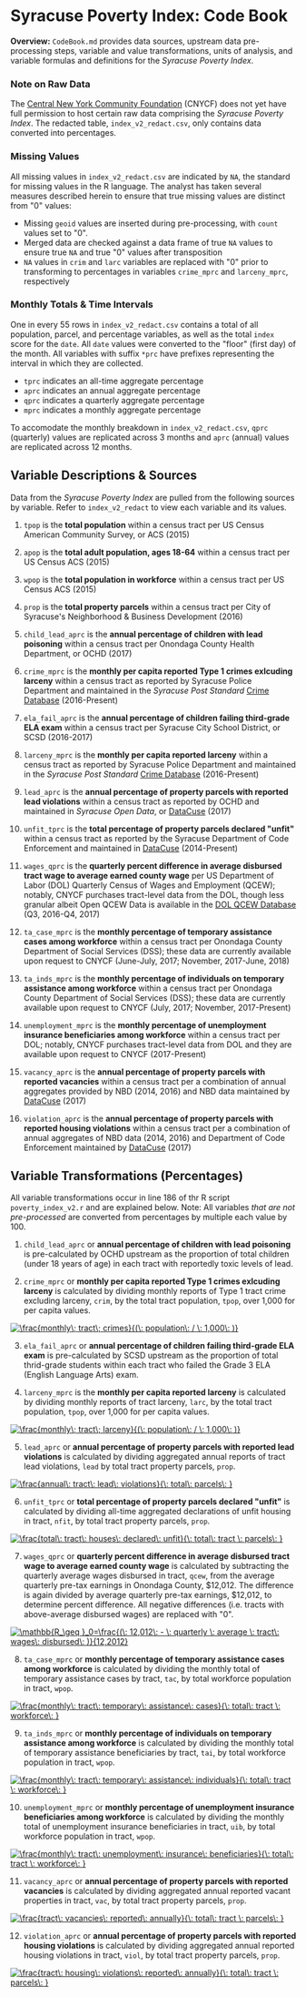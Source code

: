# Syracuse Poverty Index: Code Book

**Overview:** `CodeBook.md` provides data sources, upstream data pre-processing steps, variable and value transformations, units of analysis, and variable formulas and definitions for the *Syracuse Poverty Index*. 

### Note on Raw Data

The [Central New York Community Foundation](cnycf.org) (CNYCF) does not yet have full permission to host certain raw data comprising the *Syracuse Poverty Index*. The redacted table, `index_v2_redact.csv`, only contains data converted into percentages.

### Missing Values

All missing values in `index_v2_redact.csv` are indicated by `NA`, the standard for missing values in the R language. The analyst has taken several measures described herein to ensure that true missing values are distinct from "0" values:

* Missing `geoid` values are inserted during pre-processing, with `count` values set to "0".
* Merged data are checked against a data frame of true `NA` values to ensure true `NA` and true "0" values after transposition
* `NA` values in `crim` and `larc` variables are replaced with "0" prior to transforming to percentages in variables `crime_mprc` and `larceny_mprc`, respectively

### Monthly Totals & Time Intervals

One in every 55 rows in `index_v2_redact.csv` contains a total of all population, parcel, and percentage variables, as well as the total `index` score for the `date`. All `date` values were converted to the "floor" (first day) of the month. All variables with suffix `*prc` have prefixes representing the interval in which they are collected.

* `tprc` indicates an all-time aggregate percentage
* `aprc` indicates an annual aggregate percentage
* `qprc` indicates a quarterly aggregate percentage
* `mprc` indicates a monthly aggregate percentage

To accomodate the monthly breakdown in `index_v2_redact.csv`, `qprc` (quarterly) values are replicated across 3 months and `aprc` (annual) values are replicated across 12 months. 

## Variable Descriptions & Sources

Data from the *Syracuse Poverty Index* are pulled from the following sources by variable. Refer to `index_v2_redact` to view each variable and its values.

1. `tpop` is the **total population** within a census tract per US Census American Community Survey, or ACS (2015)

2. `apop` is the **total adult population, ages 18-64** within a census tract per US Census ACS (2015)

3. `wpop` is the **total population in workforce** within a census tract per US Census ACS (2015)

4. `prop` is the **total property parcels** within a census tract per City of Syracuse's Neighborhood & Business Development (2016)

5. `child_lead_aprc` is the **annual percentage of children with lead poisoning** within a census tract per Onondaga County Health Department, or OCHD (2017)

6. `crime_mprc` is the **monthly per capita reported Type 1 crimes exlcuding larceny** within a census tract as reported by Syracuse Police Department and maintained in the *Syracuse Post Standard* [Crime Database](https://www.syracuse.com/crime/index.ssf/page/police_reports.html) (2016-Present)

7. `ela_fail_aprc` is the **annual percentage of children failing third-grade ELA exam** within a census tract per Syracuse City School District, or SCSD (2016-2017)

8. `larceny_mprc` is the **monthly per capita reported larceny** within a census tract as reported by Syracuse Police Department and maintained in the *Syracuse Post Standard* [Crime Database](https://www.syracuse.com/crime/index.ssf/page/police_reports.html) (2016-Present)

9. `lead_aprc` is the **annual percentage of property parcels with reported lead violations** within a census tract as reported by OCHD and maintained in *Syracuse Open Data*, or [DataCuse](http://data.syrgov.net/datasets/lead-violations) (2017)

10. `unfit_tprc` is the **total percentage of property parcels declared "unfit"** within a census tract as reported by the Syracuse Department of Code Enforcement and maintained in [DataCuse](http://data.syrgov.net/datasets/unfit-properties) (2014-Present)

11. `wages_qprc` is the **quarterly percent difference in average disbursed tract wage to average earned county wage** per US Department of Labor (DOL) Quarterly Census of Wages and Employment (QCEW); notably, CNYCF purchases tract-level data from the DOL, though less granular albeit Open QCEW Data is available in the [DOL QCEW Database](https://www.bls.gov/cew/) (Q3, 2016-Q4, 2017)

12. `ta_case_mprc` is the **monthly percentage of temporary assistance cases among workforce** within a census tract per Onondaga County Department of Social Services (DSS); these data are currently available upon request to CNYCF (June-July, 2017; November, 2017-June, 2018)

13. `ta_inds_mprc` is the **monthly percentage of individuals on temporary assistance among workforce** within a census tract per Onondaga County Department of Social Services (DSS); these data are currently available upon request to CNYCF (July, 2017; November, 2017-Present)

14. `unemployment_mprc` is the **monthly percentage of unemployment insurance beneficiaries among workforce** within a census tract per DOL; notably, CNYCF purchases tract-level data from DOL and they are available upon request to CNYCF (2017-Present)

15. `vacancy_aprc` is the **annual percentage of property parcels with reported vacancies** within a census tract per a combination of annual aggregates provided by NBD (2014, 2016) and NBD data maintained by [DataCuse](http://data.syrgov.net/datasets/parcel-data-august-2017) (2017)

16. `violation_aprc` is the **annual percentage of property parcels with reported housing violations** within a census tract per a combination of annual aggregates of NBD data (2014, 2016) and Department of Code Enforcement maintained by [DataCuse](http://data.syrgov.net/datasets/code-violations) (2017)

## Variable Transformations (Percentages)

All variable transformations occur in line 186 of thr R script `poverty_index_v2.r` and are explained below. Note: All variables *that are not pre-processed* are converted from percentages by multiple each value by 100.

1. `child_lead_aprc` or **annual percentage of children with lead poisoning** is pre-calculated by OCHD upstream as the proportion of total children (under 18 years of age) in each tract with reportedly toxic levels of lead.

2. `crime_mprc` or **monthly per capita reported Type 1 crimes exlcuding larceny** is calculated by dividing monthly reports of Type 1 tract crime excluding larceny, `crim`, by the total tract population, `tpop`, over 1,000 for per capita values.

<a href="https://www.codecogs.com/eqnedit.php?latex=\frac{monthly\;&space;tract\;&space;crimes}{(\:&space;population\:&space;/&space;\:&space;1,000\:&space;)}" target="_blank"><img src="https://latex.codecogs.com/gif.latex?\frac{monthly\;&space;tract\;&space;crimes}{(\:&space;population\:&space;/&space;\:&space;1,000\:&space;)}" title="\frac{monthly\; tract\; crimes}{(\: population\: / \: 1,000\: )}" /></a>

3. `ela_fail_aprc` or **annual percentage of children failing third-grade ELA exam** is pre-calculated by SCSD upstream as the proportion of total thrid-grade students within each tract who failed the Grade 3 ELA (English Language Arts) exam.

4. `larceny_mprc` is the **monthly per capita reported larceny** is calculated by dividing monthly reports of tract larceny, `larc`, by the total tract population, `tpop`, over 1,000 for per capita values.

<a href="https://www.codecogs.com/eqnedit.php?latex=\frac{monthly\;&space;tract\;&space;larceny}{(\:&space;population\:&space;/&space;\:&space;1,000\:&space;)}" target="_blank"><img src="https://latex.codecogs.com/gif.latex?\frac{monthly\;&space;tract\;&space;larceny}{(\:&space;population\:&space;/&space;\:&space;1,000\:&space;)}" title="\frac{monthly\; tract\; larceny}{(\: population\: / \: 1,000\: )}" /></a>

5. `lead_aprc` or **annual percentage of property parcels with reported lead violations** is calculated by dividing aggregated annual reports of tract lead violations, `lead` by total tract property parcels, `prop`.

<a href="https://www.codecogs.com/eqnedit.php?latex=\frac{annual\:&space;tract\:&space;lead\:&space;violations}{\:&space;total\:&space;parcels\:&space;}" target="_blank"><img src="https://latex.codecogs.com/gif.latex?\frac{annual\:&space;tract\:&space;lead\:&space;violations}{\:&space;total\:&space;parcels\:&space;}" title="\frac{annual\: tract\: lead\: violations}{\: total\: parcels\: }" /></a>

6. `unfit_tprc` or **total percentage of property parcels declared "unfit"** is calculated by dividing all-time aggregated declarations of unfit housing in tract, `nfit`, by total tract property parcels, `prop`.

<a href="https://www.codecogs.com/eqnedit.php?latex=\frac{total\:&space;tract\:&space;houses\:&space;declared\:&space;unfit}{\:&space;total\:&space;tract&space;\:&space;parcels\:&space;}" target="_blank"><img src="https://latex.codecogs.com/gif.latex?\frac{total\:&space;tract\:&space;houses\:&space;declared\:&space;unfit}{\:&space;total\:&space;tract&space;\:&space;parcels\:&space;}" title="\frac{total\: tract\: houses\: declared\: unfit}{\: total\: tract \: parcels\: }" /></a>

7. `wages_qprc` or **quarterly percent difference in average disbursed tract wage to average earned county wage** is calculated by subtracting the quarterly average wages disbursed in tract, `qcew`, from the average quarterly pre-tax earnings in Onondaga County, $12,012. The difference is again divided by average quarterly pre-tax earnings, $12,012, to determine percent difference. All negative differences (i.e. tracts with above-average disbursed wages) are replaced with "0".

<a href="https://www.codecogs.com/eqnedit.php?latex=\mathbb{R_\geq&space;}_0=\frac{(\:&space;12,012\:&space;-&space;\:&space;quarterly&space;\:&space;average&space;\:&space;tract\:&space;wages\:&space;disbursed\:&space;)}{12,2012}" target="_blank"><img src="https://latex.codecogs.com/gif.latex?\mathbb{R_\geq&space;}_0=\frac{(\:&space;12,012\:&space;-&space;\:&space;quarterly&space;\:&space;average&space;\:&space;tract\:&space;wages\:&space;disbursed\:&space;)}{12,2012}" title="\mathbb{R_\geq }_0=\frac{(\: 12,012\: - \: quarterly \: average \: tract\: wages\: disbursed\: )}{12,2012}" /></a>

8. `ta_case_mprc` or **monthly percentage of temporary assistance cases among workforce** is calculated by dividing the monthly total of temporary assistance cases by tract, `tac`, by total workforce population in tract, `wpop`.

<a href="https://www.codecogs.com/eqnedit.php?latex=\frac{monthly\:&space;tract\:&space;temporary\:&space;assistance\:&space;cases}{\:&space;total\:&space;tract&space;\:&space;workforce\:&space;}" target="_blank"><img src="https://latex.codecogs.com/gif.latex?\frac{monthly\:&space;tract\:&space;temporary\:&space;assistance\:&space;cases}{\:&space;total\:&space;tract&space;\:&space;workforce\:&space;}" title="\frac{monthly\: tract\: temporary\: assistance\: cases}{\: total\: tract \: workforce\: }" /></a>

9. `ta_inds_mprc` or **monthly percentage of individuals on temporary assistance among workforce** is calculated by dividing the monthly total of temporary assistance beneficiaries by tract, `tai`, by total workforce population in tract, `wpop`.

<a href="https://www.codecogs.com/eqnedit.php?latex=\frac{monthly\:&space;tract\:&space;temporary\:&space;assistance\:&space;individuals}{\:&space;total\:&space;tract&space;\:&space;workforce\:&space;}" target="_blank"><img src="https://latex.codecogs.com/gif.latex?\frac{monthly\:&space;tract\:&space;temporary\:&space;assistance\:&space;individuals}{\:&space;total\:&space;tract&space;\:&space;workforce\:&space;}" title="\frac{monthly\: tract\: temporary\: assistance\: individuals}{\: total\: tract \: workforce\: }" /></a>

10. `unemployment_mprc` or **monthly percentage of unemployment insurance beneficiaries among workforce** is calculated by dividing the monthly total of unemployment insurance beneficiaries in tract, `uib`, by total workforce population in tract, `wpop`.

<a href="https://www.codecogs.com/eqnedit.php?latex=\frac{monthly\:&space;tract\:&space;unemployment\:&space;insurance\:&space;beneficiaries}{\:&space;total\:&space;tract&space;\:&space;workforce\:&space;}" target="_blank"><img src="https://latex.codecogs.com/gif.latex?\frac{monthly\:&space;tract\:&space;unemployment\:&space;insurance\:&space;beneficiaries}{\:&space;total\:&space;tract&space;\:&space;workforce\:&space;}" title="\frac{monthly\: tract\: unemployment\: insurance\: beneficiaries}{\: total\: tract \: workforce\: }" /></a>

11. `vacancy_aprc` or **annual percentage of property parcels with reported vacancies** is calculated by dividing aggregated annual reported vacant properties in tract, `vac`, by total tract property parcels, `prop`.

<a href="https://www.codecogs.com/eqnedit.php?latex=\frac{tract\:&space;vacancies\:&space;reported\:&space;annually}{\:&space;total\:&space;tract&space;\:&space;parcels\:&space;}" target="_blank"><img src="https://latex.codecogs.com/gif.latex?\frac{tract\:&space;vacancies\:&space;reported\:&space;annually}{\:&space;total\:&space;tract&space;\:&space;parcels\:&space;}" title="\frac{tract\: vacancies\: reported\: annually}{\: total\: tract \: parcels\: }" /></a>

12. `violation_aprc` or **annual percentage of property parcels with reported housing violations** is calculated by dividing aggregated annual reported housing violations in tract, `viol`, by total tract property parcels, `prop`.

<a href="https://www.codecogs.com/eqnedit.php?latex=\frac{tract\:&space;housing\:&space;violations\:&space;reported\:&space;annually}{\:&space;total\:&space;tract&space;\:&space;parcels\:&space;}" target="_blank"><img src="https://latex.codecogs.com/gif.latex?\frac{tract\:&space;housing\:&space;violations\:&space;reported\:&space;annually}{\:&space;total\:&space;tract&space;\:&space;parcels\:&space;}" title="\frac{tract\: housing\: violations\: reported\: annually}{\: total\: tract \: parcels\: }" /></a>
